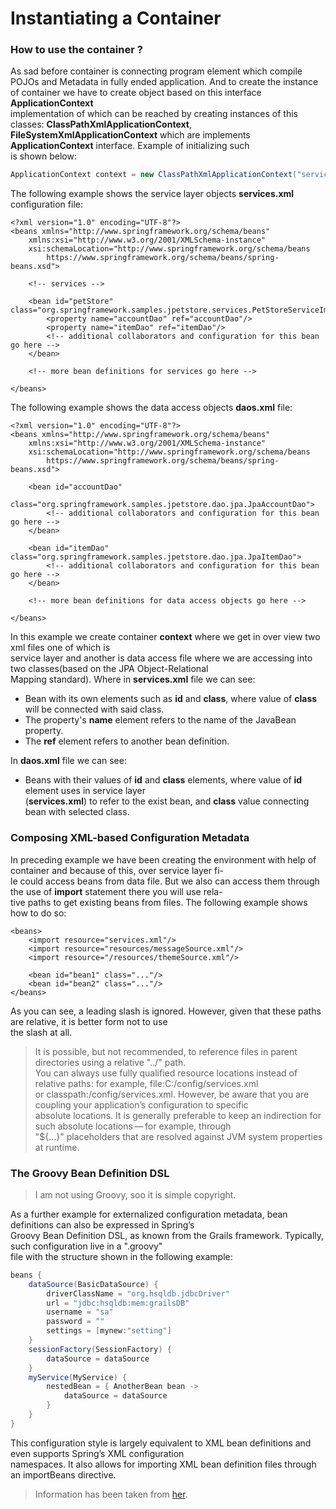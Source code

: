 # Instantiating a Container

### How to use the container ?

As sad before container is connecting program element which compile POJOs and Metadata in fully ended 
application. And to create the instance of container we have to create object based on this interface **ApplicationContext**  
implementation of which can be reached by creating instances of this classes: **ClassPathXmlApplicationContext**, 
**FileSystemXmlApplicationContext** which are implements **ApplicationContext** interface. Example of initializing such  
is shown below: 

```java
ApplicationContext context = new ClassPathXmlApplicationContext("services.xml", "daos.xml");
```
The following example shows the service layer objects **services.xml** configuration file:
```mxml
<?xml version="1.0" encoding="UTF-8"?>
<beans xmlns="http://www.springframework.org/schema/beans"
    xmlns:xsi="http://www.w3.org/2001/XMLSchema-instance"
    xsi:schemaLocation="http://www.springframework.org/schema/beans
        https://www.springframework.org/schema/beans/spring-beans.xsd">

    <!-- services -->

    <bean id="petStore" class="org.springframework.samples.jpetstore.services.PetStoreServiceImpl">
        <property name="accountDao" ref="accountDao"/>
        <property name="itemDao" ref="itemDao"/>
        <!-- additional collaborators and configuration for this bean go here -->
    </bean>

    <!-- more bean definitions for services go here -->

</beans>
```
The following example shows the data access objects **daos.xml** file:
```mxml
<?xml version="1.0" encoding="UTF-8"?>
<beans xmlns="http://www.springframework.org/schema/beans"
    xmlns:xsi="http://www.w3.org/2001/XMLSchema-instance"
    xsi:schemaLocation="http://www.springframework.org/schema/beans
        https://www.springframework.org/schema/beans/spring-beans.xsd">

    <bean id="accountDao"
        class="org.springframework.samples.jpetstore.dao.jpa.JpaAccountDao">
        <!-- additional collaborators and configuration for this bean go here -->
    </bean>

    <bean id="itemDao" class="org.springframework.samples.jpetstore.dao.jpa.JpaItemDao">
        <!-- additional collaborators and configuration for this bean go here -->
    </bean>

    <!-- more bean definitions for data access objects go here -->

</beans>
```
In this example we create container **context** where we get in over view two xml files one of which is  
service layer and another is data access file where we are accessing into two classes(based on the JPA Object-Relational  
Mapping standard). Where in **services.xml** file we can see:
* Bean with its own elements such as **id** and **class**, where value of **class** will be connected with said class.
* The property's **name** element refers to the name of the JavaBean property.
* The **ref** element refers to another bean definition.

In **daos.xml** file we can see: 
* Beans with their values of **id** and **class** elements, where value of **id** element uses in service layer  
(**services.xml**) to refer to the exist bean, and **class** value connecting bean with selected class.

### Composing XML-based Configuration Metadata
In preceding example we have been creating the environment with help of container and because of this, over service layer fi-  
le could access beans from data file. But we also can access them through the use of **import** statement there you will use rela-  
tive paths to get existing beans from files. The following example shows how to do so:  
```mxml
<beans>
    <import resource="services.xml"/>
    <import resource="resources/messageSource.xml"/>
    <import resource="/resources/themeSource.xml"/>

    <bean id="bean1" class="..."/>
    <bean id="bean2" class="..."/>
</beans>  
```
As you can see, a leading slash is ignored. However, given that these paths are relative, it is better form not to use  
the slash at all.  
>It is possible, but not recommended, to reference files in parent directories using a relative "../" path.  
You can always use fully qualified resource locations instead of relative paths: for example, file:C:/config/services.xml  
or classpath:/config/services.xml. However, be aware that you are coupling your application’s configuration to specific  
absolute locations. It is generally preferable to keep an indirection for such absolute locations — for example, through  
"${…​}" placeholders that are resolved against JVM system properties at runtime.  

### The Groovy Bean Definition DSL
> I am not using Groovy, soo it is simple copyright.

As a further example for externalized configuration metadata, bean definitions can also be expressed in Spring’s  
Groovy Bean Definition DSL, as known from the Grails framework. Typically, such configuration live in a ".groovy"  
file with the structure shown in the following example:  
```groovy
beans {
    dataSource(BasicDataSource) {
        driverClassName = "org.hsqldb.jdbcDriver"
        url = "jdbc:hsqldb:mem:grailsDB"
        username = "sa"
        password = ""
        settings = [mynew:"setting"]
    }
    sessionFactory(SessionFactory) {
        dataSource = dataSource
    }
    myService(MyService) {
        nestedBean = { AnotherBean bean ->
            dataSource = dataSource
        }
    }
}
```
This configuration style is largely equivalent to XML bean definitions and even supports Spring’s XML configuration  
namespaces. It also allows for importing XML bean definition files through an importBeans directive.  

>Information has been taken from [her](https://docs.spring.io/spring/docs/current/spring-framework-reference/core.html).